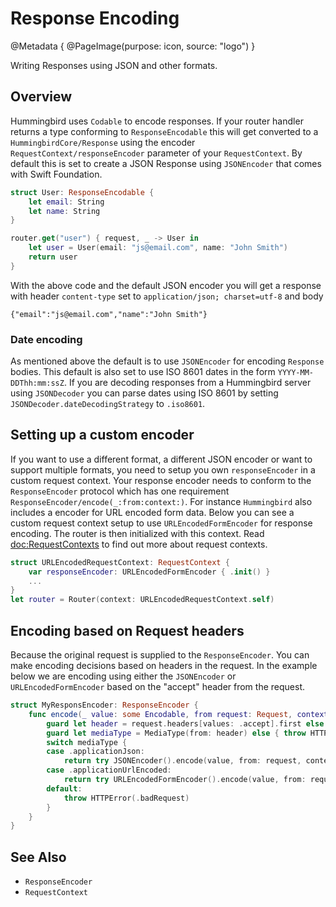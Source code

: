 # Response Encoding

@Metadata {
    @PageImage(purpose: icon, source: "logo")
}

Writing Responses using JSON and other formats.

## Overview

Hummingbird uses `Codable` to encode responses. If your router handler returns a type conforming to ``ResponseEncodable`` this will get converted to a ``HummingbirdCore/Response`` using the encoder ``RequestContext/responseEncoder`` parameter of your ``RequestContext``. By default this is set to create a JSON Response using `JSONEncoder` that comes with Swift Foundation.

```swift
struct User: ResponseEncodable {
    let email: String
    let name: String
}

router.get("user") { request, _ -> User in
    let user = User(email: "js@email.com", name: "John Smith")
    return user
}
```
 With the above code and the default JSON encoder you will get a response with header `content-type` set to `application/json; charset=utf-8` and body 
 ```jsonb
 {"email":"js@email.com","name":"John Smith"}
 ```

### Date encoding

As mentioned above the default is to use `JSONEncoder` for encoding `Response` bodies. This default is also set to use ISO 8601 dates in the form `YYYY-MM-DDThh:mm:ssZ`. If you are decoding responses from a Hummingbird server using `JSONDecoder` you can parse dates using ISO 8601 by setting `JSONDecoder.dateDecodingStrategy` to `.iso8601`.

## Setting up a custom encoder

If you want to use a different format, a different JSON encoder or want to support multiple formats, you need to setup you own `responseEncoder` in a custom request context. Your response encoder needs to conform to the `ResponseEncoder` protocol which has one requirement ``ResponseEncoder/encode(_:from:context:)``. For instance `Hummingbird` also includes a encoder for URL encoded form data. Below you can see a custom request context setup to use ``URLEncodedFormEncoder`` for response encoding. The router is then initialized with this context. Read <doc:RequestContexts> to find out more about request contexts. 

```swift
struct URLEncodedRequestContext: RequestContext {
    var responseEncoder: URLEncodedFormEncoder { .init() }
    ...
}
let router = Router(context: URLEncodedRequestContext.self)
```

## Encoding based on Request headers

Because the original request is supplied to the `ResponseEncoder`. You can make encoding decisions based on headers in the request. In the example below we are encoding using either the `JSONEncoder` or `URLEncodedFormEncoder` based on the "accept" header from the request.

```swift
struct MyResponsEncoder: ResponseEncoder {
    func encode(_ value: some Encodable, from request: Request, context: some RequestContext) throws -> Response {
        guard let header = request.headers[values: .accept].first else { throw HTTPError(.badRequest) }
        guard let mediaType = MediaType(from: header) else { throw HTTPError(.badRequest) }
        switch mediaType {
        case .applicationJson:
            return try JSONEncoder().encode(value, from: request, context: context)
        case .applicationUrlEncoded:
            return try URLEncodedFormEncoder().encode(value, from: request, context: context)
        default:
            throw HTTPError(.badRequest)
        }
    }
}
```

## See Also 

- ``ResponseEncoder``
- ``RequestContext``
